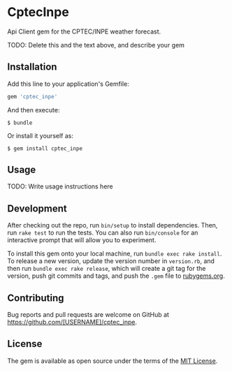 # CptecInpe

Api Client gem for the CPTEC/INPE weather forecast.

TODO: Delete this and the text above, and describe your gem

## Installation

Add this line to your application's Gemfile:

```ruby
gem 'cptec_inpe'
```

And then execute:

    $ bundle

Or install it yourself as:

    $ gem install cptec_inpe

## Usage

TODO: Write usage instructions here

## Development

After checking out the repo, run `bin/setup` to install dependencies. Then, run `rake test` to run the tests. You can also run `bin/console` for an interactive prompt that will allow you to experiment.

To install this gem onto your local machine, run `bundle exec rake install`. To release a new version, update the version number in `version.rb`, and then run `bundle exec rake release`, which will create a git tag for the version, push git commits and tags, and push the `.gem` file to [rubygems.org](https://rubygems.org).

## Contributing

Bug reports and pull requests are welcome on GitHub at https://github.com/[USERNAME]/cptec_inpe.


## License

The gem is available as open source under the terms of the [MIT License](http://opensource.org/licenses/MIT).

